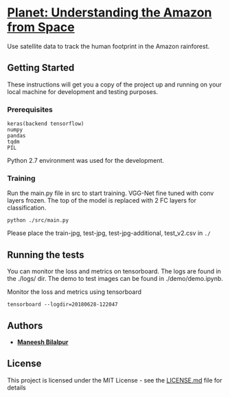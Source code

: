 # [Planet: Understanding the Amazon from Space](https://www.kaggle.com/c/planet-understanding-the-amazon-from-space/data)

Use satellite data to track the human footprint in the Amazon rainforest.

## Getting Started

These instructions will get you a copy of the project up and running on your local machine for development and testing purposes.

### Prerequisites

```
keras(backend tensorflow)
numpy
pandas
tqdm
PIL
```

Python 2.7 environment was used for the development.

### Training

Run the main.py file in src to start training. VGG-Net fine tuned with conv layers frozen. The top of the model is replaced with 2 FC layers for classification.

```
python ./src/main.py
```

Please place the train-jpg, test-jpg, test-jpg-additional, test_v2.csv in `./`
## Running the tests

You can monitor the loss and metrics on tensorboard. The logs are found in the ./logs/ dir. The demo to test images can be found in ./demo/demo.ipynb.

Monitor the loss and metrics using tensorboard

```
tensorboard --logdir=20180628-122047
```

## Authors

* **[Maneesh Bilalpur](https://bmaneesh.github.io/bmaneesh/)**

## License

This project is licensed under the MIT License - see the [LICENSE.md](LICENSE.md) file for details

